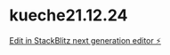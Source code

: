# kueche21.12.24

[Edit in StackBlitz next generation editor ⚡️](https://stackblitz.com/~/github.com/Totix777/kueche21.12.24)